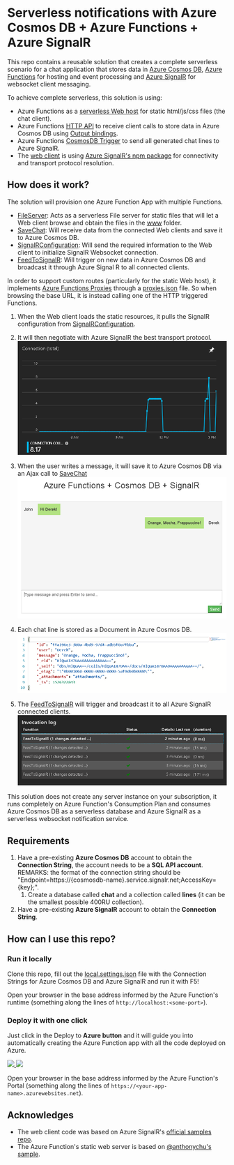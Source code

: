 # Serverless notifications with Azure Cosmos DB + Azure Functions + Azure SignalR

This repo contains a reusable solution that creates a complete serverless scenario for a chat application that stores data in [Azure Cosmos DB](https://docs.microsoft.com/azure/cosmos-db/introduction), [Azure Functions](https://azure.microsoft.com/services/functions/) for hosting and event processing and [Azure SignalR](https://docs.microsoft.com/azure/azure-signalr/signalr-overview) for websocket client messaging.

To achieve complete serverless, this solution is using:

* Azure Functions as a [serverless Web host](https://github.com/ealsur/serverlessnotifications/blob/master/src/function/ChangeFeedSignalR/Functions/FileServer.cs) for static html/js/css files (the chat client). 
* Azure Functions [HTTP API](https://github.com/ealsur/serverlessnotifications/blob/master/src/function/ChangeFeedSignalR/Functions/SaveChat.cs) to receive client calls to store data in Azure Cosmos DB using [Output bindings](https://docs.microsoft.com/azure/azure-functions/functions-bindings-cosmosdb#output).
* Azure Functions [CosmosDB Trigger](https://github.com/ealsur/serverlessnotifications/blob/master/src/function/ChangeFeedSignalR/Functions/FeedToSignalR.cs) to send all generated chat lines to Azure SignalR.
* The [web client](https://github.com/ealsur/serverlessnotifications/blob/master/src/function/ChangeFeedSignalR/www/index.html) is using [Azure SignalR's npm package](https://www.npmjs.com/package/@aspnet/signalr) for connectivity and transport protocol resolution.

## How does it work?

The solution will provision one Azure Function App with multiple Functions. 

* [FileServer](https://github.com/ealsur/serverlessnotifications/blob/master/src/function/ChangeFeedSignalR/Functions/FileServer.cs): Acts as a serverless File server for static files that will let a Web client browse and obtain the files in the [www](https://github.com/ealsur/serverlessnotifications/tree/master/src/function/ChangeFeedSignalR/www) folder.
* [SaveChat](https://github.com/ealsur/serverlessnotifications/blob/master/src/function/ChangeFeedSignalR/Functions/SaveChat.cs): Will receive data from the connected Web clients and save it to Azure Cosmos DB.
* [SignalRConfiguration](https://github.com/ealsur/serverlessnotifications/blob/master/src/function/ChangeFeedSignalR/Functions/SignalRConfiguration.cs): Will send the required information to the Web client to initialize SignalR Websocket connection.
* [FeedToSignalR](https://github.com/ealsur/serverlessnotifications/blob/master/src/function/ChangeFeedSignalR/Functions/FeedToSignalR.cs): Will trigger on new data in Azure Cosmos DB and broadcast it through Azure Signal R to all connected clients.

In order to support custom routes (particularly for the static Web host), it implements [Azure Functions Proxies](https://docs.microsoft.com/azure/azure-functions/functions-proxies) through a [proxies.json](https://github.com/ealsur/serverlessnotifications/blob/master/src/function/ChangeFeedSignalR/proxies.json) file. So when browsing the base URL, it is instead calling one of the HTTP triggered Functions.

1. When the Web client loads the static resources, it pulls the SignalR configuration from [SignalRConfiguration](https://github.com/ealsur/serverlessnotifications/blob/master/src/function/ChangeFeedSignalR/Functions/SignalRConfiguration.cs).
2. It will then negotiate with Azure SignalR the best transport protocol.
![SignalR connections](./images/signalr.png)

3. When the user writes a message, it will save it to Azure Cosmos DB via an Ajax call to [SaveChat](https://github.com/ealsur/serverlessnotifications/blob/master/src/function/ChangeFeedSignalR/Functions/SaveChat.cs)
![Connected chat](./images/chat.png)

4. Each chat line is stored as a Document in Azure Cosmos DB.
![Stored document](./images/db.png)

5. The [FeedToSignalR](https://github.com/ealsur/serverlessnotifications/blob/master/src/function/ChangeFeedSignalR/Functions/FeedToSignalR.cs) will trigger and broadcast it to all Azure SignalR connected clients.
![Triggers](./images/invocation.png)

This solution does not create any server instance on your subscription, it runs completely on Azure Function's Consumption Plan and consumes Azure Cosmos DB as a serverless database and Azure SignalR as a serverless websocket notification service.

## Requirements

1. Have a pre-existing **Azure Cosmos DB** account to obtain the **Connection String**, the account needs to be a **SQL API account**. REMARKS: the format of the connection string should be "Endpoint=https://{cosmosdb-name}.service.signalr.net;AccessKey={key};".
    1. Create a database called **chat** and a collection called **lines** (it can be the smallest possible 400RU collection).
2. Have a pre-existing **Azure SignalR** account to obtain the **Connection String**.

## How can I use this repo?

### Run it locally

Clone this repo, fill out the [local.settings.json](https://github.com/ealsur/serverlessnotifications/blob/master/src/function/ChangeFeedSignalR/local.settings.json) file with the Connection Strings for Azure Cosmos DB and Azure SignalR and run it with F5!

Open your browser in the base address informed by the Azure Function's runtime (something along the lines of `http://localhost:<some-port>`).

### Deploy it with one click

Just click in the Deploy to **Azure button** and it will guide you into automatically creating the Azure Function app with all the code deployed on Azure.

<a href="https://portal.azure.com/#create/Microsoft.Template/uri/https%3A%2F%2Fraw.githubusercontent.com%2Fealsur%2Fserverlessnotifications%2Fmaster%2Fazuredeploy.json" target="_blank">
    <img src="http://azuredeploy.net/deploybutton.png"/>
</a>
<a href="http://armviz.io/#/?load=https%3A%2F%2Fraw.githubusercontent.com%2Fealsur%2Fserverlessnotifications%2Fmaster%2Fazuredeploy.json" target="_blank">
    <img src="http://armviz.io/visualizebutton.png"/>
</a>

Open your browser in the base address informed by the Azure Function's Portal (something along the lines of `https://<your-app-name>.azurewebsites.net`).

## Acknowledges

* The web client code was based on Azure SignalR's [official samples repo](https://github.com/aspnet/AzureSignalR-samples/).
* The Azure Function's static web server is based on [@anthonychu's sample](https://github.com/anthonychu/azure-functions-static-file-server).
